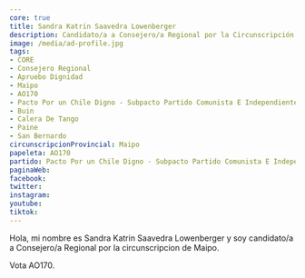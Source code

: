 ```yaml
---
core: true
title: Sandra Katrin Saavedra Lowenberger
description: Candidato/a a Consejero/a Regional por la Circunscripción de Maipo
image: /media/ad-profile.jpg
tags:
- CORE
- Consejero Regional
- Apruebo Dignidad
- Maipo
- AO170
- Pacto Por un Chile Digno - Subpacto Partido Comunista E Independientes - Partido Comunista De Chile
- Buin
- Calera De Tango
- Paine
- San Bernardo
circunscripcionProvincial: Maipo
papeleta: AO170
partido: Pacto Por un Chile Digno - Subpacto Partido Comunista E Independientes - Partido Comunista De Chile
paginaWeb:
facebook:
twitter:
instagram:
youtube:
tiktok:
---
```

Hola, mi nombre es Sandra Katrin Saavedra Lowenberger y soy candidato/a a Consejero/a Regional por la circunscripcion de Maipo.

Vota AO170.